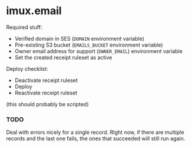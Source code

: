 # imux.email

Required stuff:

- Verified domain in SES (`DOMAIN` environment variable)
- Pre-existing S3 bucket (`EMAILS_BUCKET` environment variable)
- Owner email address for support (`OWNER_EMAIL`) environment variable
- Set the created receipt ruleset as active

Deploy checklist:

- Deactivate receipt ruleset
- Deploy
- Reactivate receipt ruleset

(this should probably be scripted)

### TODO

Deal with errors nicely for a single record.
RIght now, if there are multiple records and the last one fails, the ones that succeeded will still run again.
